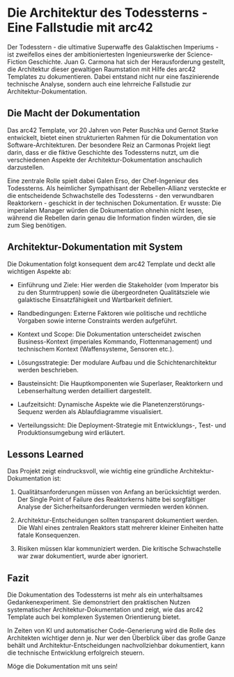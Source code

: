 # Die Architektur des Todessterns - Eine Fallstudie mit arc42

Der Todesstern - die ultimative Superwaffe des Galaktischen Imperiums - ist zweifellos eines der ambitioniertesten Ingenieurswerke der Science-Fiction Geschichte. Juan G. Carmona hat sich der Herausforderung gestellt, die Architektur dieser gewaltigen Raumstation mit Hilfe des arc42 Templates zu dokumentieren. Dabei entstand nicht nur eine faszinierende technische Analyse, sondern auch eine lehrreiche Fallstudie zur Architektur-Dokumentation.

## Die Macht der Dokumentation

Das arc42 Template, vor 20 Jahren von Peter Ruschka und Gernot Starke entwickelt, bietet einen strukturierten Rahmen für die Dokumentation von Software-Architekturen. Der besondere Reiz an Carmonas Projekt liegt darin, dass er die fiktive Geschichte des Todessterns nutzt, um die verschiedenen Aspekte der Architektur-Dokumentation anschaulich darzustellen.

Eine zentrale Rolle spielt dabei Galen Erso, der Chef-Ingenieur des Todessterns. Als heimlicher Sympathisant der Rebellen-Allianz versteckte er die entscheidende Schwachstelle des Todessterns - den verwundbaren Reaktorkern - geschickt in der technischen Dokumentation. Er wusste: Die imperialen Manager würden die Dokumentation ohnehin nicht lesen, während die Rebellen darin genau die Information finden würden, die sie zum Sieg benötigen.

## Architektur-Dokumentation mit System 

Die Dokumentation folgt konsequent dem arc42 Template und deckt alle wichtigen Aspekte ab:

- Einführung und Ziele: Hier werden die Stakeholder (vom Imperator bis zu den Sturmtruppen) sowie die übergeordneten Qualitätsziele wie galaktische Einsatzfähigkeit und Wartbarkeit definiert.

- Randbedingungen: Externe Faktoren wie politische und rechtliche Vorgaben sowie interne Constraints werden aufgeführt.

- Kontext und Scope: Die Dokumentation unterscheidet zwischen Business-Kontext (imperiales Kommando, Flottenmanagement) und technischem Kontext (Waffensysteme, Sensoren etc.).

- Lösungsstrategie: Der modulare Aufbau und die Schichtenarchitektur werden beschrieben.

- Bausteinsicht: Die Hauptkomponenten wie Superlaser, Reaktorkern und Lebenserhaltung werden detailliert dargestellt.

- Laufzeitsicht: Dynamische Aspekte wie die Planetenzerstörungs-Sequenz werden als Ablaufdiagramme visualisiert.

- Verteilungssicht: Die Deployment-Strategie mit Entwicklungs-, Test- und Produktionsumgebung wird erläutert.

## Lessons Learned

Das Projekt zeigt eindrucksvoll, wie wichtig eine gründliche Architektur-Dokumentation ist:

1. Qualitätsanforderungen müssen von Anfang an berücksichtigt werden. Der Single Point of Failure des Reaktorkerns hätte bei sorgfältiger Analyse der Sicherheitsanforderungen vermieden werden können.

2. Architektur-Entscheidungen sollten transparent dokumentiert werden. Die Wahl eines zentralen Reaktors statt mehrerer kleiner Einheiten hatte fatale Konsequenzen.

3. Risiken müssen klar kommuniziert werden. Die kritische Schwachstelle war zwar dokumentiert, wurde aber ignoriert.

## Fazit

Die Dokumentation des Todessterns ist mehr als ein unterhaltsames Gedankenexperiment. Sie demonstriert den praktischen Nutzen systematischer Architektur-Dokumentation und zeigt, wie das arc42 Template auch bei komplexen Systemen Orientierung bietet. 

In Zeiten von KI und automatischer Code-Generierung wird die Rolle des Architekten wichtiger denn je. Nur wer den Überblick über das große Ganze behält und Architektur-Entscheidungen nachvollziehbar dokumentiert, kann die technische Entwicklung erfolgreich steuern.

Möge die Dokumentation mit uns sein!